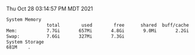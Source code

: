 Thu Oct 28 03:14:57 PM MDT 2021
```bash
System Memory
               total        used        free      shared  buff/cache   available
Mem:           7.7Gi       657Mi       4.8Gi       9.0Mi       2.2Gi       6.7Gi
Swap:          7.6Gi       327Mi       7.3Gi
System Storage
681M	.
```
```bash
